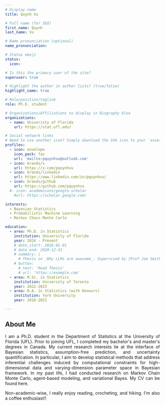 ```yaml
---
# Display name
title: Quynh Vu

# Full name (for SEO)
first_name: Quynh
last_name: Vu

# Name pronunciation (optional)
name_pronunciation: 

# Status emoji
status:
  icon:

# Is this the primary user of the site?
superuser: true

# Highlight the author in author lists? (true/false)
highlight_name: true

# Role/position/tagline
role: Ph.D. student

# Organizations/Affiliations to display in Biography blox
organizations:
  - name: Univeristy of Florida
    url: https://stat.ufl.edu/

# Social network links
# Need to use another icon? Simply download the SVG icon to your `assets/media/icons/` folder.
profiles:
  - icon: envelope
    icon_pack: fas
    url: 'mailto:pquynhvu@outlook.com'
  - icon: brands/x
    url: https://x.com/pquynhvu
  - icon: brands/linkedin
    url: https://www.linkedin.com/in/pquynhvu/
  - icon: brands/github
    url: https://github.com/pquynhvu
  #- icon: academicons/google-scholar
    #url: https://scholar.google.com/

interests:
  - Bayesian Statistics 
  - Probabilistic Machine Learning
  - Markov Chain Monte Carlo

education:
  - area: Ph.D. in Statistics 
    institution: University of Florida
    year: 2024 - Present
    # date_start: 2016-01-01
    # date_end: 2020-12-31
    # summary: |
      # Thesis on _Why LLMs are awesome_. Supervised by [Prof Joe Smith](https://example.com). Presented papers at 5 IEEE conferences with the contributions being published in 2 Springer journals.
    # button:
      # text: 'Read Thesis'
      # url: 'https://example.com'
  - area: M.Sc. in Statistics
    institution: University of Toronto
    year: 2022-2023
  - area: B.A. in Statistics (with Honours)
    institution: York University
    year: 2018-2021

---
```


## About Me

<body>
  <p align="justify">
    I am a Ph.D. student in the Department of Statistics at the University of Florida (UFL). Prior to 
    joining UFL, I completed my bachelor's and master's degrees in Canada. My current research interests 
    lie at the interface of Bayesian statistics, assumption-free prediction, and uncertainty quantification. 
    In particular, I aim to develop statistical methods that address inferential challenges induced by 
    computational constraints for high-dimensional data and varying-dimension parameter space in Bayesian 
    framework. In my past life, I had conducted research on Markov Chain Monte Carlo, agent-based modeling, 
    and variational Bayes. My CV can be found here.
  </p>

  <p align="justify">
    Non-academic-wise, I really enjoy reading, crocheting, and hiking. I'm also a coffee enthusiast!!
  </p>
</body>

